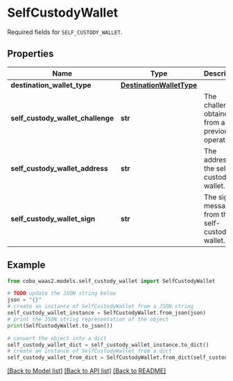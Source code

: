 # SelfCustodyWallet

Required fields for `SELF_CUSTODY_WALLET`.

## Properties

Name | Type | Description | Notes
------------ | ------------- | ------------- | -------------
**destination_wallet_type** | [**DestinationWalletType**](DestinationWalletType.md) |  | 
**self_custody_wallet_challenge** | **str** | The challenge obtained from a previous operation. | 
**self_custody_wallet_address** | **str** | The address of the self-custodial wallet. | 
**self_custody_wallet_sign** | **str** | The signed message from the self-custodial wallet. | 

## Example

```python
from cobo_waas2.models.self_custody_wallet import SelfCustodyWallet

# TODO update the JSON string below
json = "{}"
# create an instance of SelfCustodyWallet from a JSON string
self_custody_wallet_instance = SelfCustodyWallet.from_json(json)
# print the JSON string representation of the object
print(SelfCustodyWallet.to_json())

# convert the object into a dict
self_custody_wallet_dict = self_custody_wallet_instance.to_dict()
# create an instance of SelfCustodyWallet from a dict
self_custody_wallet_from_dict = SelfCustodyWallet.from_dict(self_custody_wallet_dict)
```
[[Back to Model list]](../README.md#documentation-for-models) [[Back to API list]](../README.md#documentation-for-api-endpoints) [[Back to README]](../README.md)


